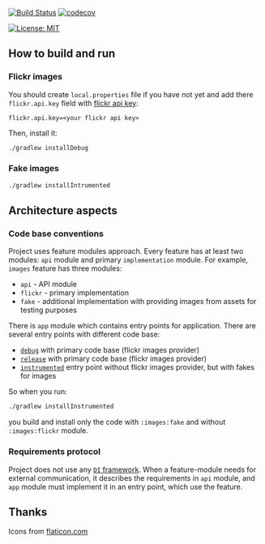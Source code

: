 [![Build Status](https://travis-ci.org/nikialeksey/image-search.svg?branch=master)](https://travis-ci.org/nikialeksey/image-search)
[![codecov](https://codecov.io/gh/nikialeksey/image-search/branch/master/graph/badge.svg)](https://codecov.io/gh/nikialeksey/image-search)

[![License: MIT](https://img.shields.io/badge/License-MIT-yellow.svg)](https://github.com/nikialeksey/image-search/blob/master/LICENSE)

## How to build and run

### Flickr images
You should create `local.properties` file if you have not yet and add 
there `flickr.api.key` field with [flickr api key](https://www.flickr.com/services/api/misc.api_keys.html):

```properties
flickr.api.key=<your flickr api key>
``` 

Then, install it:
```bash
./gradlew installDebug
```

### Fake images

```bash
./gradlew installIntrumented
```

## Architecture aspects

### Code base conventions
Project uses feature modules approach. Every feature has at least two modules: `api` 
module and primary `implementation` module. For example, `images` feature has three
modules:

- `api` - API module
- `flickr` - primary implementation
- `fake` - additional implementation with providing images from assets for
testing purposes

There is `app` module which contains entry points for application. There 
are several entry points with different code base:

- [`debug`](https://github.com/nikialeksey/image-search/blob/master/app/src/debug/java/com/nikialeksey/interview/imagesearch/Application.kt)
with primary code base (flickr images provider)
- [`release`](https://github.com/nikialeksey/image-search/blob/master/app/src/release/java/com/nikialeksey/interview/imagesearch/Application.kt)
with primary code base (flickr images provider)
- [`instrumented`](https://github.com/nikialeksey/image-search/blob/master/app/src/instrumented/java/com/nikialeksey/interview/imagesearch/Application.kt)
entry point without flickr images provider, but with fakes for images
 
So when you run:
```bash
./gradlew installInstrumented
``` 
you build and install only the code with `:images:fake` and without `:images:flickr`
module.

### Requirements protocol
Project does not use any [`DI` framework](https://en.wikipedia.org/wiki/Dependency_injection#Dependency_injection_frameworks).
When a feature-module needs for external communication, it describes the 
requirements in `api` module, and `app` module must implement it in an
entry point, which use the feature.

## Thanks

Icons from [flaticon.com](https://www.flaticon.com/packs/multimedia-collection)